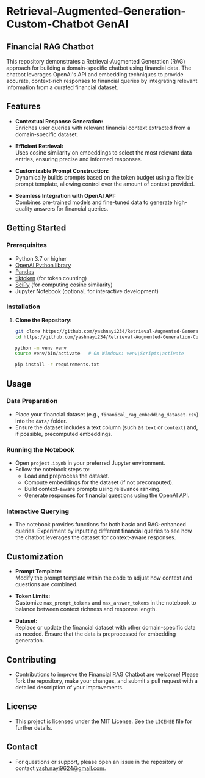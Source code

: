 # Retrieval-Augmented-Generation-Custom-Chatbot GenAI

## Financial RAG Chatbot

This repository demonstrates a Retrieval-Augmented Generation (RAG) approach for building a domain-specific chatbot using financial data. The chatbot leverages OpenAI's API and embedding techniques to provide accurate, context-rich responses to financial queries by integrating relevant information from a curated financial dataset.

## Features

- **Contextual Response Generation:**  
  Enriches user queries with relevant financial context extracted from a domain-specific dataset.

- **Efficient Retrieval:**  
  Uses cosine similarity on embeddings to select the most relevant data entries, ensuring precise and informed responses.

- **Customizable Prompt Construction:**  
  Dynamically builds prompts based on the token budget using a flexible prompt template, allowing control over the amount of context provided.

- **Seamless Integration with OpenAI API:**  
  Combines pre-trained models and fine-tuned data to generate high-quality answers for financial queries.

## Getting Started

### Prerequisites

- Python 3.7 or higher
- [OpenAI Python library](https://github.com/openai/openai-python)
- [Pandas](https://pandas.pydata.org/)
- [tiktoken](https://github.com/openai/tiktoken) (for token counting)
- [SciPy](https://www.scipy.org/) (for computing cosine similarity)
- Jupyter Notebook (optional, for interactive development)

### Installation

1. **Clone the Repository:**

   ```bash
   git clone https://github.com/yashnayi234/Retrieval-Augmented-Generation-Custom-Chatbot---GenAI.git
   cd https://github.com/yashnayi234/Retrieval-Augmented-Generation-Custom-Chatbot---GenAI


  ```bash
     python -m venv venv
     source venv/bin/activate   # On Windows: venv\Scripts\activate
  ```

  ```bash
     pip install -r requirements.txt
  ```

## Usage

### Data Preparation

- Place your financial dataset (e.g., `finanical_rag_embedding_dataset.csv`) into the `data/` folder.
- Ensure the dataset includes a text column (such as `text` or `context`) and, if possible, precomputed embeddings.

### Running the Notebook

- Open `project.ipynb` in your preferred Jupyter environment.
- Follow the notebook steps to:
  - Load and preprocess the dataset.
  - Compute embeddings for the dataset (if not precomputed).
  - Build context-aware prompts using relevance ranking.
  - Generate responses for financial questions using the OpenAI API.

### Interactive Querying

- The notebook provides functions for both basic and RAG-enhanced queries. Experiment by inputting different financial queries to see how the chatbot leverages the dataset for context-aware responses.

## Customization

- **Prompt Template:**  
  Modify the prompt template within the code to adjust how context and questions are combined.
  
- **Token Limits:**  
  Customize `max_prompt_tokens` and `max_answer_tokens` in the notebook to balance between context richness and response length.
  
- **Dataset:**  
  Replace or update the financial dataset with other domain-specific data as needed. Ensure that the data is preprocessed for embedding generation.

## Contributing

- Contributions to improve the Financial RAG Chatbot are welcome! Please fork the repository, make your changes, and submit a pull request with a detailed description of your improvements.

## License

- This project is licensed under the MIT License. See the `LICENSE` file for further details.

## Contact

- For questions or support, please open an issue in the repository or contact [yash.nayi9624@gmail.com](mailto:yash.nayi9624@gmail.com).


